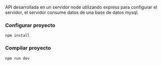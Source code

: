 
API desarrollada en un servidor node utilizando express para configurar el servidor, el servidor consume datos de una base de datos mysql.

### Configurar proyecto
```
npm install
```

### Compilar proyecto
```
npm run dev
```
